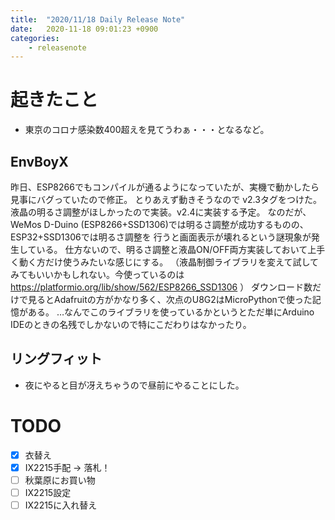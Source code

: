 ```yaml
---
title:  "2020/11/18 Daily Release Note"
date:   2020-11-18 09:01:23 +0900
categories:
    - releasenote
---
```

# 起きたこと

* 東京のコロナ感染数400超えを見てうわぁ・・・となるなど。

## EnvBoyX

昨日、ESP8266でもコンパイルが通るようになっていたが、実機で動かしたら見事にバグっていたので修正。
とりあえず動きそうなので v2.3タグをつけた。
液晶の明るさ調整がほしかったので実装。v2.4に実装する予定。
なのだが、WeMos D-Duino (ESP8266+SSD1306)では明るさ調整が成功するものの、ESP32+SSD1306では明るさ調整を
行うと画面表示が壊れるという謎現象が発生している。
仕方ないので、明るさ調整と液晶ON/OFF両方実装しておいて上手く動く方だけ使うみたいな感じにする。
（液晶制御ライブラリを変えて試してみてもいいかもしれない。今使っているのは https://platformio.org/lib/show/562/ESP8266_SSD1306 ）
ダウンロード数だけで見るとAdafruitの方がかなり多く、次点のU8G2はMicroPythonで使った記憶がある。
…なんでこのライブラリを使っているかというとただ単にArduino IDEのときの名残でしかないので特にこだわりはなかったり。

## リングフィット

* 夜にやると目が冴えちゃうので昼前にやることにした。

# TODO 

- [x] 衣替え
- [X] IX2215手配 -> 落札！
- [ ] 秋葉原にお買い物
- [ ] IX2215設定
- [ ] IX2215に入れ替え

